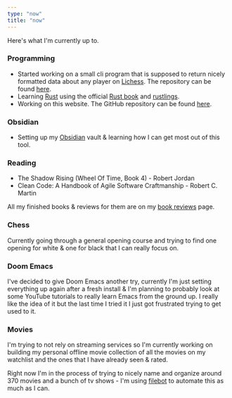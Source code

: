 ```yaml
---
type: "now"
title: "now"
---
```


Here's what I'm currently up to.

### Programming

* Started working on a small cli program that is supposed to return nicely formatted data
about any player on [Lichess](https://www.lichess.org). The repository can be found [here](https://github.com/matkv/lichess-stats).
* Learning [Rust](https://www.rust-lang.org/) using the official [Rust book](https://doc.rust-lang.org/book/) and [rustlings](https://github.com/rust-lang/rustlings).
* Working on this website. The GitHub repository can be found [here](https://github.com/matkv/hugo-website).

### Obsidian

* Setting up my [Obsidian](https://www.obsidian.md) vault & learning how I can get most out of this tool.

### Reading

* The Shadow Rising (Wheel Of Time, Book 4) - Robert Jordan
* Clean Code: A Handbook of Agile Software Craftmanship - Robert C. Martin

All my finished books & reviews for them are on my [book reviews](/reading) page.

### Chess

Currently going through a general opening course and trying to find one opening for white & one for black that I can really focus on.

### Doom Emacs

I've decided to give Doom Emacs another try, currently I'm just setting everything up again after a fresh install & I'm planning to probably look at some
YouTube tutorials to really learn Emacs from the ground up. I really like the idea of it but the last time I tried it I just got frustrated trying to get used to it.

### Movies

I'm trying to not rely on streaming services so I'm currently working on building my personal offline movie collection of all the movies on my watchlist and the ones that I have already seen & rated. 

Right now I'm in the process of trying to nicely name and organize around 370 movies and a bunch of tv shows - I'm using [filebot](https://www.filebot.net/) to automate this as much as I can.
